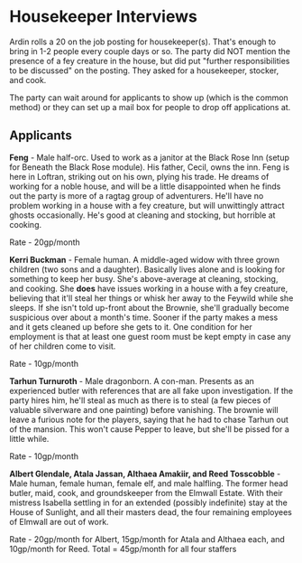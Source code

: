 # Housekeeper Interviews
Ardin rolls a 20 on the job posting for housekeeper(s). That's enough to bring in 1-2 people every couple days or so. The party did NOT mention the presence of a fey creature in the house, but did put "further responsibilities to be discussed" on the posting. They asked for a housekeeper, stocker, and cook.

The party can wait around for applicants to show up (which is the common method) or they can set up a mail box for people to drop off applications at.

## Applicants
**Feng** - Male half-orc. Used to work as a janitor at the Black Rose Inn (setup for Beneath the Black Rose module). His father, Cecil, owns the inn. Feng is here in Loftran, striking out on his own, plying his trade. He dreams of working for a noble house, and will be a little disappointed when he finds out the party is more of a ragtag group of adventurers. He'll have no problem working in a house with a fey creature, but will unwittingly attract ghosts occasionally. He's good at cleaning and stocking, but horrible at cooking.

Rate - 20gp/month

**Kerri Buckman** - Female human. A middle-aged widow with three grown children (two sons and a daughter). Basically lives alone and is looking for something to keep her busy. She's above-average at cleaning, stocking, and cooking. She **does** have issues working in a house with a fey creature, believing that it'll steal her things or whisk her away to the Feywild while she sleeps. If she isn't told up-front about the Brownie, she'll gradually become suspicious over about a month's time. Sooner if the party makes a mess and it gets cleaned up before she gets to it. One condition for her employment is that at least one guest room must be kept empty in case any of her children come to visit.

Rate - 10gp/month

**Tarhun Turnuroth** - Male dragonborn. A con-man. Presents as an experienced butler with references that are all fake upon investigation. If the party hires him, he'll steal as much as there is to steal (a few pieces of valuable silverware and one painting) before vanishing. The brownie will leave a furious note for the players, saying that he had to chase Tarhun out of the mansion. This won't cause Pepper to leave, but she'll be pissed for a little while.

Rate - 10gp/month

**Albert Glendale, Atala Jassan, Althaea Amakiir, and Reed Tosscobble** - Male human, female human, female elf, and male halfling. The former head butler, maid, cook, and groundskeeper from the Elmwall Estate. With their mistress Isabella settling in for an extended (possibly indefinite) stay at the House of Sunlight, and all their masters dead, the four remaining employees of Elmwall are out of work.

Rate - 20gp/month for Albert, 15gp/month for Atala and Althaea each, and 10gp/month for Reed. Total = 45gp/month for all four staffers
